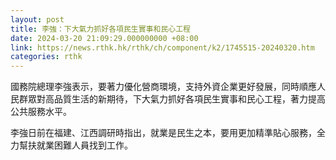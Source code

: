 ```yaml
---
layout: post
title: 李強：下大氣力抓好各項民生實事和民心工程
date: 2024-03-20 21:09:29.000000000 +08:00
link: https://news.rthk.hk/rthk/ch/component/k2/1745515-20240320.htm
categories: rthk
---
```


國務院總理李強表示，要著力優化營商環境，支持外資企業更好發展，同時順應人民群眾對高品質生活的新期待，下大氣力抓好各項民生實事和民心工程，著力提高公共服務水平。

李強日前在福建、江西調研時指出，就業是民生之本，要用更加精準貼心服務，全力幫扶就業困難人員找到工作。
